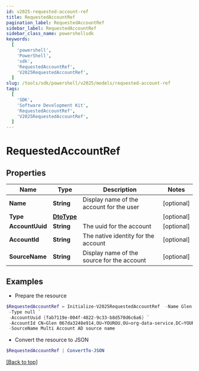 ```yaml
---
id: v2025-requested-account-ref
title: RequestedAccountRef
pagination_label: RequestedAccountRef
sidebar_label: RequestedAccountRef
sidebar_class_name: powershellsdk
keywords:
  [
    'powershell',
    'PowerShell',
    'sdk',
    'RequestedAccountRef',
    'V2025RequestedAccountRef',
  ]
slug: /tools/sdk/powershell/v2025/models/requested-account-ref
tags:
  [
    'SDK',
    'Software Development Kit',
    'RequestedAccountRef',
    'V2025RequestedAccountRef',
  ]
---
```


# RequestedAccountRef

## Properties

| Name | Type | Description | Notes |
| --- | --- | --- | --- |
| **Name** | **String** | Display name of the account for the user | [optional] |
| **Type** | [**DtoType**](dto-type) |  | [optional] |
| **AccountUuid** | **String** | The uuid for the account | [optional] |
| **AccountId** | **String** | The native identity for the account | [optional] |
| **SourceName** | **String** | Display name of the source for the account | [optional] |

## Examples

- Prepare the resource

```powershell
$RequestedAccountRef = Initialize-V2025RequestedAccountRef  -Name Glen.067da3248e914 `
 -Type null `
 -AccountUuid {fab7119e-004f-4822-9c33-b8d570d6c6a6} `
 -AccountId CN=Glen 067da3248e914,OU=YOUROU,OU=org-data-service,DC=YOURDC,DC=local `
 -SourceName Multi Account AD source name
```

- Convert the resource to JSON

```powershell
$RequestedAccountRef | ConvertTo-JSON
```

[[Back to top]](#)
